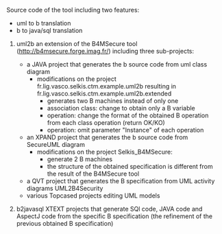 Source code of the tool including two features:
- uml to b translation
- b to java/sql translation

1. uml2b
	an extension of the B4MSecure tool (http://b4msecure.forge.imag.fr/) including three sub-projects:
	- a JAVA project that generates the b source code from uml class diagram
		* modifications on the project fr.lig.vasco.selkis.ctm.example.uml2b resulting in fr.lig.vasco.selkis.ctm.example.uml2b.extended
			+ generates two B machines instead of only one
			+ association class: change to obtain only a B variable 
			+ operation: change the format of the obtained B operation from each class operation (return OK/KO)
			+ operation: omit parameter "Instance" of each operation
	- an XPAND project that generates the b source code from SecureUML diagram
		* modifications on the project Selkis_B4MSecure:
			+ generate 2 B machines
			+ the structure of the obtained specification is different from the result of the B4MSecure tool
	- a QVT project that generates the B specification from UML activity diagrams UML2B4Security
	- various Topcased projects editing UML models


2. b2javasql
	XTEXT projects that generate SQl code, JAVA code and AspectJ code from the specific B specification 
	(the refinement of the previous obtained B specification)